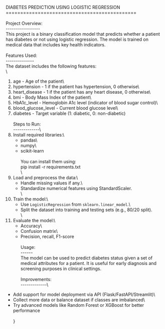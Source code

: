 DIABETES PREDICTION USING LOGISTIC REGRESSION\
=============================================\
\
Project Overview:\
-----------------\
This project is a binary classification model that predicts whether a patient has diabetes or not using logistic regression. The model is trained on medical data that includes key health indicators.\
\
Features Used:\
--------------\
The dataset includes the following features:\
\
1. age                 - Age of the patient\
2. hypertension        - 1 if the patient has hypertension, 0 otherwise\
3. heart_disease       - 1 if the patient has any heart disease, 0 otherwise\
4. bmi                 - Body Mass Index of the patient\
5. HbA1c_level         - Hemoglobin A1c level (indicator of blood sugar control)\
6. blood_glucose_level - Current blood glucose level\
7. diabetes            - Target variable (1: diabetic, 0: non-diabetic)\
\
Steps to Run:\
-------------\
1. Install required libraries:\
   - pandas\
   - numpy\
   - scikit-learn\
\
   You can install them using:\
   pip install -r requirements.txt\
\
2. Load and preprocess the data:\
   - Handle missing values if any.\
   - Standardize numerical features using StandardScaler.\
\
3. Train the model:\
   - Use `LogisticRegression` from `sklearn.linear_model`.\
   - Split the dataset into training and testing sets (e.g., 80/20 split).\
\
4. Evaluate the model:\
   - Accuracy\
   - Confusion matrix\
   - Precision, recall, F1-score\
\
Usage:\
------\
The model can be used to predict diabetes status given a set of medical attributes for a patient. It is useful for early diagnosis and screening purposes in clinical settings.\
\
Improvements:\
-------------\
- Add support for model deployment via API (Flask/FastAPI/Streamlit)\
- Collect more data or balance dataset if classes are imbalanced\
- Try advanced models like Random Forest or XGBoost for better performance\
\
}
